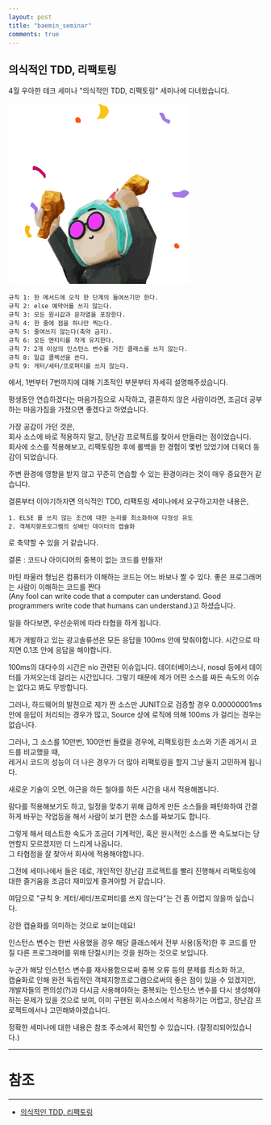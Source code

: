 ```yaml
---
layout: post
title: "baemin_seminar"
comments: true
---
```


의식적인 TDD, 리팩토링
---

4월 우아한 테크 세미나 "의식적인 TDD, 리팩토링" 세미나에 다녀왔습니다.
<!--{: width="100%"}-->
![clusternodeImg](/images/20190314congrats.gif)

```
규칙 1: 한 메서드에 오직 한 단계의 들여쓰기만 한다.
규칙 2: else 예약어를 쓰지 않는다.
규칙 3: 모든 원시값과 문자열을 포장한다.
규칙 4: 한 줄에 점을 하나만 찍는다.
규칙 5: 줄여쓰지 않는다(축약 금지).
규칙 6: 모든 엔티티를 작게 유지한다.
규칙 7: 2개 이상의 인스턴스 변수를 가진 클래스를 쓰지 않는다.
규칙 8: 일급 콜렉션을 쓴다.
규칙 9: 게터/세터/프로퍼티를 쓰지 않는다.
```


에서, 1번부터 7번까지에 대해 기초적인 부분부터 자세히 설명해주셨습니다.  

평생동안 연습하겠다는 마음가짐으로 시작하고, 결혼하지 않은 사람이라면, 조금더 공부하는 마음가짐을 가졌으면 좋겠다고 하였습니다.

가장 공감이 가던 것은,  
회사 소스에 바로 적용하지 말고, 장난감 프로젝트를 찾아서 만들라는 점이었습니다.  
회사에 소스를 적용해보고, 리팩토링한 후에 롤백을 한 경험이 몇번 있었기에 더욱더 동감이 되었습니다.  

주변 환경에 영향을 받지 않고 꾸준히 연습할 수 있는 환경이라는 것이 매우 중요한거 같습니다.


결론부터 이야기하자면 의식적인 TDD, 리팩토링 세미나에서 요구하고자한 내용은,  

```
1. ELSE 를 쓰지 않는 조건에 대한 논리를 최소화하여 다형성 유도  
2. 객체지향프로그램의 성배인 데이터의 캡슐화  
```

로 축약할 수 있을 거 같습니다.  

결론 : 코드나 아이디어의 중복이 없는 코드를 만들자!  


마틴 파울러 형님은 컴퓨터가 이해하는 코드는 어느 바보나 짤 수 있다. 좋은 프로그래머는 사람이 이해하는 코드를 짠다  
(Any fool can write code that a computer can understand. Good programmers write code that humans can understand.)고 하셨습니다.  

일을 하다보면, 우선순위에 따라 타협을 하게 됩니다.    

제가 개발하고 있는 광고솔류션은 모든 응답을 100ms 안에 맞춰야합니다.
시간으로 따지면 0.1초 안에 응답을 해야합니다.

100ms의 대다수의 시간은 nio 관련된 이슈입니다. 데이터베이스나, nosql 등에서 데이터를 가져오는데 걸리는 시간입니다.
그렇기 때문에 제가 어떤 소스를 짜든 속도의 이슈는 없다고 봐도 무방합니다.

그러나, 하드웨어의 발젼으로 제가 짠 소스만 JUNIT으로 검증할 경우 0.00000001ms 안에 응답이 처리되는 경우가 많고,
Source 상에 로직에 의해 100ms 가 걸리는 경우는 없습니다.

그러나, 그 소스를 10만번, 100만번 돌렸을 경우에, 리팩토링한 소스와 기존 레거시 코드를 비교했을 때,  
레거시 코드의 성능이 더 나은 경우가 더 많아 리팩토링을 할지 그냥 둘지 고민하게 됩니다.     

새로운 기술이 오면, 야근을 하든 철야를 하든 시간을 내서 적용해봅니다.  

람다를 적용해보기도 하고,
일정을 맞추기 위해 급하게 만든 소스들을 패턴화하여 간결하게 바꾸는 작업등을 해서 사람이 보기 편한 소스를 짜보기도 합니다.

그렇게 해서 테스트한 속도가 조금더 기계적인, 혹은 원시적인 소스를 짠 속도보다는 당연할지 모르겠지만 더 느리게 나옵니다.    
그 타협점을 잘 찾아서 회사에 적용해야합니다.  

그전에 세미나에서 들은 데로,
개인적인 장난감 프로젝트를 빨리 진행해서 리팩토링에 대한 즐거움을 조금더 재미있게 즐겨야할 거 같습니다.  

여담으로 "규칙 9: 게터/세터/프로퍼티를 쓰지 않는다"는 건 좀 어렵지 않을까 싶습니다.  

강한 캡슐화를 의미하는 것으로 보이는데요!

인스턴스 변수는 한번 사용했을 경우 해당 클래스에서 전부 사용(동작)한 후 코드를 만질 다른 프로그래머를 위해 단절시키는 것을 원하는 것으로 보입니다.  

누군가 해당 인스턴스 변수를 재사용함으로써 중복 오류 등의 문제를 최소화 하고,  
캡슐화로 인해 완전 독립적인 객체지향프로그램으로써의 좋은 점이 있을 수 있겠지만,  
개발자들의 편의성(?)과 다시금 사용해야하는 중복되는 인스턴스 변수를 다시 생성해야하는 문제가 있을 것으로 보여, 이미 구현된  회사소스에서 적용하기는 어렵고,
장난감 프로젝트에서나 고민해봐야겠습니다.  

정확한 세미나에 대한 내용은 참조 주소에서 확인할 수 있습니다.
(잘정리되어있습니다.)


-----
# 참조
-----

* [의식적인 TDD, 리팩토링](https://sejoung.github.io/2019/04/2019-04-25-tdd/#more)
